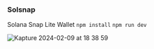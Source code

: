 ### Solsnap

Solana Snap Lite Wallet
`npm install`
`npm run dev`

![Kapture 2024-02-09 at 18 38 59](https://github.com/elainejykim/solsnap/assets/32229301/b328aece-8d9f-4745-9238-d7543b8098b9)


